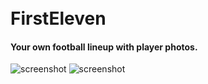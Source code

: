 <h1 align="left">
  <br>
  FirstEleven
</h1>

<h4 align="left">Your own football lineup with player photos.</h4>

![screenshot](https://github.com/brkckr/FirstEleven/blob/master/art/ss1.gif)
![screenshot](https://github.com/brkckr/FirstEleven/blob/master/art/ss2.gif)
